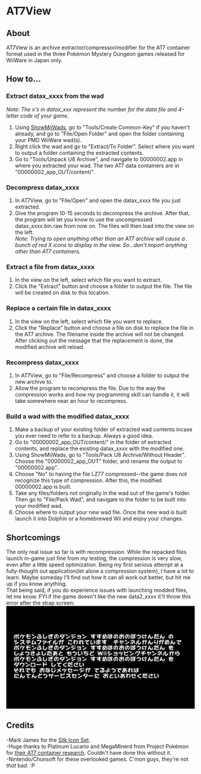 # AT7View
## About
AT7View is an archive extractor/compressor/modifier for the AT7 container format used in the three Pokémon Mystery Dungeon games released for WiiWare in Japan only.
## How to...
### Extract datax_xxxx from the wad
*Note: The x's in datax_xxx represent the number for the data file and 4-letter code of your game.*
1. Using [ShowMiiWads](https://code.google.com/archive/p/showmiiwads/downloads), go to "Tools/Create Common-Key" if you haven't already, and go to "File/Open Folder" and open the folder containing your PMD WiiWare wad(s).
2. Right click the wad and go to "Extract/To Folder". Select where you want to output a folder containing the extracted contents.
3. Go to "Tools/Unpack U8 Archive", and navigate to 00000002.app in where you extracted your wad. The two AT7 data containers are in "00000002_app_OUT/content/".
### Decompress datax_xxxx
1. In AT7View, go to "File/Open" and open the datax_xxxx file you just extracted.
2. Give the program 10-15 seconds to decompress the archive. After that, the program will let you know to use the uncompressed datax_xxxx.bin.raw from now on. The files will then load into the view on the left.  
*Note: Trying to open anything other than an AT7 archive will cause a bunch of red X icons to display in the view. So...don't import anything other than AT7 containers.*
### Extract a file from datax_xxxx
1. In the view on the left, select which file you want to extract.
2. Click the "Extract" button and choose a folder to output the file. The file will be created on disk to this location.
### Replace a certain file in datax_xxxx
1. In the view on the left, select which file you want to replace.
2. Click the "Replace" button and choose a file on disk to replace the file in the AT7 archive. The filename inside the archive will not be changed. After clicking out the message that the replacement is done, the modified archive will reload.
### Recompress datax_xxxx
1. In AT7View, go to "File/Recompress" and choose a folder to output the new archive to.
2. Allow the program to recompress the file. Due to the way the compression works and how my programming skill can handle it, it will take somewhere near an hour to recompress.
### Build a wad with the modified datax_xxxx
1. Make a backup of your existing folder of extracted wad contents incase you ever need to refer to a backup. Always a good idea.
2. Go to "00000002_app_OUT/content/" in the folder of extracted contents, and replace the existing datax_xxxx with the modified one.
3. Using ShowMiiWads, go to "Tools/Pack U8 Archive/Without Header". Choose the "00000002_app_OUT" folder, and rename the output to "00000002.app".
3. Choose "No" to having the file LZ77 compressed--the game does not recognize this type of compression. After this, the modified 00000002.app is built.
4. Take any files/folders not originally in the wad out of the game's folder. Then go to "File/Pack Wad", and navigate to the folder to be built into your modified wad.
5. Choose where to output your new wad file. Once the new wad is built launch it into Dolphin or a homebrewed Wii and enjoy your changes.
## Shortcomings
The only real issue so far is with recompression. While the repacked files launch in-game just fine from my testing, the compression is very slow, even after a little speed optimization. Being my first serious attempt at a fully-thought out application(let alone a compression system), I have a lot to learn. Maybe someday I'll find out how it can all work out better, but hit me up if you know anything.\
That being said, if you do experience issues with launching modded files, let me know. FYI if the game doesn't like the new data2_xxxx it'll throw this error after the strap screen:
![System File Corrupt Message](system_file_corrupt.png)
## Credits
-Mark James for the [Silk Icon Set](http://www.famfamfam.com/lab/icons/silk/).  
-Huge thanks to Platinum Lucario and MegaMinerd from Project Pokémon for [their AT7 container research](https://projectpokemon.org/home/forums/topic/43882-pmd-wiiware-at7-file-container-format/). Couldn't have done this without it.\
-Nintendo/Chunsoft for these overlooked games. C'mon guys, they're not *that* bad. :P
